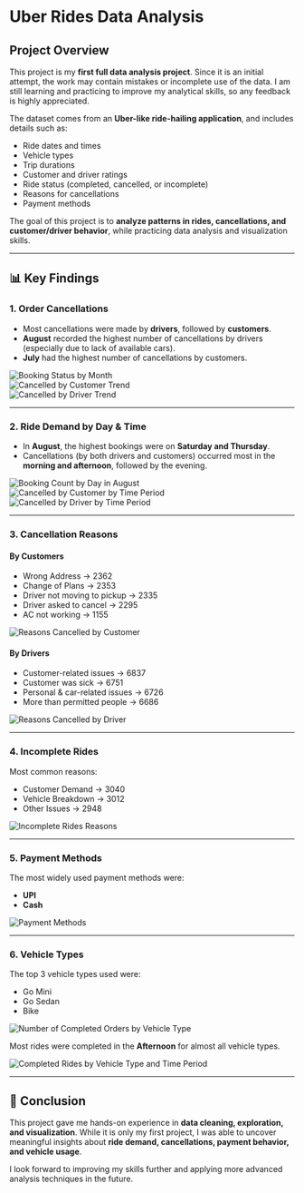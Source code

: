 #  Uber Rides Data Analysis  

## Project Overview  
This project is my **first full data analysis project**. Since it is an initial attempt, the work may contain mistakes or incomplete use of the data. I am still learning and practicing to improve my analytical skills, so any feedback is highly appreciated.  

The dataset comes from an **Uber-like ride-hailing application**, and includes details such as:  
- Ride dates and times  
- Vehicle types  
- Trip durations  
- Customer and driver ratings  
- Ride status (completed, cancelled, or incomplete)  
- Reasons for cancellations  
- Payment methods  

The goal of this project is to **analyze patterns in rides, cancellations, and customer/driver behavior**, while practicing data analysis and visualization skills.  

---

## 📊 Key Findings  

### 1. Order Cancellations  
- Most cancellations were made by **drivers**, followed by **customers**.  
- **August** recorded the highest number of cancellations by drivers (especially due to lack of available cars).  
- **July** had the highest number of cancellations by customers.  

![Booking Status by Month](photos/booking_status_by_month.png)  
![Cancelled by Customer Trend](photos/Trend_of_Cancelled_by_Customer_per_Month.png)  
![Cancelled by Driver Trend](photos/Trend_of_Cancelled_by_Driver_per_Month.png)  

---

### 2. Ride Demand by Day & Time  
- In **August**, the highest bookings were on **Saturday and Thursday**.  
- Cancellations (by both drivers and customers) occurred most in the **morning and afternoon**, followed by the evening.  

![Booking Count by Day in August](photos/booking_count_by_day_in_August.png)  
![Cancelled by Customer by Time Period](photos/Cancelled_by_Customer_booking_status_by_time_period_august_daily.png)  
![Cancelled by Driver by Time Period](photos/Cancelled_by_Driver_booking_status_by_time_period_august_daily.png)  

---

### 3. Cancellation Reasons  

#### By Customers  
- Wrong Address → 2362  
- Change of Plans → 2353  
- Driver not moving to pickup → 2335  
- Driver asked to cancel → 2295  
- AC not working → 1155  

![Reasons Cancelled by Customer](photos/reasons_cancelled_by_customer.png)  

#### By Drivers  
- Customer-related issues → 6837  
- Customer was sick → 6751  
- Personal & car-related issues → 6726  
- More than permitted people → 6686  

![Reasons Cancelled by Driver](photos/reasons_cancelled_by_driver.png)  

---

### 4. Incomplete Rides  
Most common reasons:  
- Customer Demand → 3040  
- Vehicle Breakdown → 3012  
- Other Issues → 2948  

![Incomplete Rides Reasons](photos/incomplete_rides_reasons.png)  

---

### 5. Payment Methods  
The most widely used payment methods were:  
- **UPI**  
- **Cash**  

![Payment Methods](photos/payment_methods.png)  

---

### 6. Vehicle Types  
The top 3 vehicle types used were:  
- Go Mini  
- Go Sedan  
- Bike  

![Number of Completed Orders by Vehicle Type](photos/Number_of_Completed_Orders_by_Vehicle_Type.png)  

Most rides were completed in the **Afternoon** for almost all vehicle types.  

![Completed Rides by Vehicle Type and Time Period](photos/Completed_Rides_by_Vehicle_Type_and_Time_Period.png)  

---

## 📝 Conclusion  
This project gave me hands-on experience in **data cleaning, exploration, and visualization**. While it is only my first project, I was able to uncover meaningful insights about **ride demand, cancellations, payment behavior, and vehicle usage**.  

I look forward to improving my skills further and applying more advanced analysis techniques in the future.  

